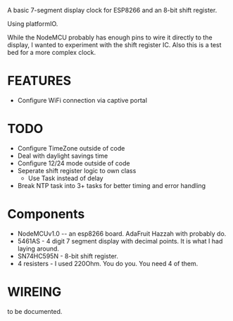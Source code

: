 A basic 7-segment display clock for ESP8266 and an 8-bit shift register.

Using platformIO.

While the NodeMCU probably has enough pins to wire it directly to the display, I wanted to experiment with the shift register IC. Also this is a test bed for a more complex clock.

# FEATURES
* Configure WiFi connection via captive portal

# TODO
* Configure TimeZone outside of code
* Deal with daylight savings time
* Configure 12/24 mode outside of code
* Seperate shift register logic to own class
  * Use Task instead of delay
* Break NTP task into 3+ tasks for better timing and error handling

# Components
* NodeMCUv1.0 -- an esp8266 board.  AdaFruit Hazzah with probably do.
* 5461AS - 4 digit 7 segment display with decimal points. It is what I had laying around.
* SN74HC595N - 8-bit shift register. 
* 4 resisters - I used 220Ohm. You do you. You need 4 of them.

# WIREING

to be documented.